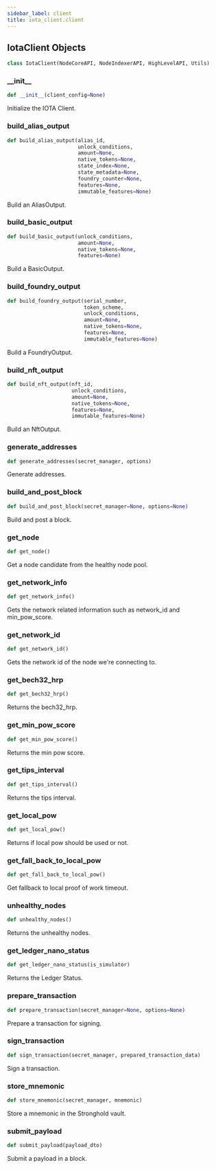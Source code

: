 ```yaml
---
sidebar_label: client
title: iota_client.client
---
```


## IotaClient Objects

```python
class IotaClient(NodeCoreAPI, NodeIndexerAPI, HighLevelAPI, Utils)
```

### \_\_init\_\_

```python
def __init__(client_config=None)
```

Initialize the IOTA Client.

### build_alias_output

```python
def build_alias_output(alias_id,
                       unlock_conditions,
                       amount=None,
                       native_tokens=None,
                       state_index=None,
                       state_metadata=None,
                       foundry_counter=None,
                       features=None,
                       immutable_features=None)
```

Build an AliasOutput.

### build_basic_output

```python
def build_basic_output(unlock_conditions,
                       amount=None,
                       native_tokens=None,
                       features=None)
```

Build a BasicOutput.

### build_foundry_output

```python
def build_foundry_output(serial_number,
                         token_scheme,
                         unlock_conditions,
                         amount=None,
                         native_tokens=None,
                         features=None,
                         immutable_features=None)
```

Build a FoundryOutput.

### build_nft_output

```python
def build_nft_output(nft_id,
                     unlock_conditions,
                     amount=None,
                     native_tokens=None,
                     features=None,
                     immutable_features=None)
```

Build an NftOutput.

### generate_addresses

```python
def generate_addresses(secret_manager, options)
```

Generate addresses.

### build_and_post_block

```python
def build_and_post_block(secret_manager=None, options=None)
```

Build and post a block.

### get_node

```python
def get_node()
```

Get a node candidate from the healthy node pool.

### get_network_info

```python
def get_network_info()
```

Gets the network related information such as network_id and min_pow_score.

### get_network_id

```python
def get_network_id()
```

Gets the network id of the node we&#x27;re connecting to.

### get_bech32_hrp

```python
def get_bech32_hrp()
```

Returns the bech32_hrp.

### get_min_pow_score

```python
def get_min_pow_score()
```

Returns the min pow score.

### get_tips_interval

```python
def get_tips_interval()
```

Returns the tips interval.

### get_local_pow

```python
def get_local_pow()
```

Returns if local pow should be used or not.

### get_fall_back_to_local_pow

```python
def get_fall_back_to_local_pow()
```

Get fallback to local proof of work timeout.

### unhealthy_nodes

```python
def unhealthy_nodes()
```

Returns the unhealthy nodes.

### get_ledger_nano_status

```python
def get_ledger_nano_status(is_simulator)
```

Returns the Ledger Status.

### prepare_transaction

```python
def prepare_transaction(secret_manager=None, options=None)
```

Prepare a transaction for signing.

### sign_transaction

```python
def sign_transaction(secret_manager, prepared_transaction_data)
```

Sign a transaction.

### store_mnemonic

```python
def store_mnemonic(secret_manager, mnemonic)
```

Store a mnemonic in the Stronghold vault.

### submit_payload

```python
def submit_payload(payload_dto)
```

Submit a payload in a block.
